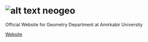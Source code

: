 ![alt text](https://raw.github.com/taesiri/neogeo/master/content/assets/img/aut_s_2.png "Amirkabir University")  neogeo
======

Official Website for Geometry Department at Amirkabir University

[Website](http://geometry.aut.ac.ir)
